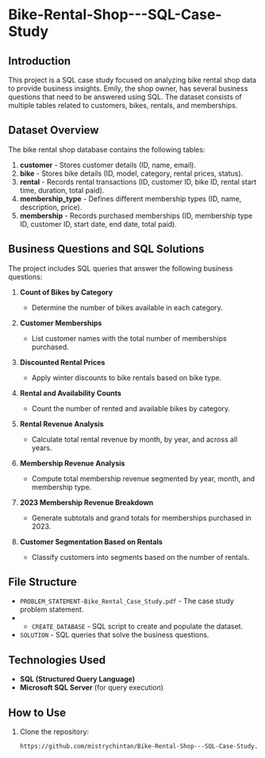 # Bike-Rental-Shop---SQL-Case-Study

## Introduction
This project is a SQL case study focused on analyzing bike rental shop data to provide business insights. Emily, the shop owner, has several business questions that need to be answered using SQL. The dataset consists of multiple tables related to customers, bikes, rentals, and memberships.


## Dataset Overview
The bike rental shop database contains the following tables:

1. **customer** - Stores customer details (ID, name, email).
2. **bike** - Stores bike details (ID, model, category, rental prices, status).
3. **rental** - Records rental transactions (ID, customer ID, bike ID, rental start time, duration, total paid).
4. **membership_type** - Defines different membership types (ID, name, description, price).
5. **membership** - Records purchased memberships (ID, membership type ID, customer ID, start date, end date, total paid).

## Business Questions and SQL Solutions
The project includes SQL queries that answer the following business questions:

1. **Count of Bikes by Category**  
   - Determine the number of bikes available in each category.

2. **Customer Memberships**  
   - List customer names with the total number of memberships purchased.

3. **Discounted Rental Prices**  
   - Apply winter discounts to bike rentals based on bike type.

4. **Rental and Availability Counts**  
   - Count the number of rented and available bikes by category.

5. **Rental Revenue Analysis**  
   - Calculate total rental revenue by month, by year, and across all years.

6. **Membership Revenue Analysis**  
   - Compute total membership revenue segmented by year, month, and membership type.

7. **2023 Membership Revenue Breakdown**  
   - Generate subtotals and grand totals for memberships purchased in 2023.

8. **Customer Segmentation Based on Rentals**  
   - Classify customers into segments based on the number of rentals.
  
  ## File Structure
- `PROBLEM_STATEMENT-Bike_Rental_Case_Study.pdf` - The case study problem statement.
- - `CREATE_DATABASE` - SQL script to create and populate the dataset.
- `SOLUTION` - SQL queries that solve the business questions.


## Technologies Used
- **SQL (Structured Query Language)**
- **Microsoft SQL Server** (for query execution)

## How to Use
1. Clone the repository:
   ```sh
   https://github.com/mistrychintan/Bike-Rental-Shop---SQL-Case-Study.git
